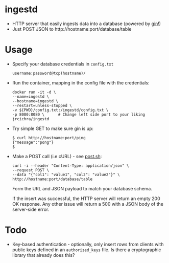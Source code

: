 # ingestd
+ HTTP server that easily ingests data into a database (powered by [gin](https://github.com/gin-gonic/gin)!)
+ Just POST JSON to http://hostname:port/database/table

# Usage
+ Specify your database credentials in `config.txt`
    ```
    username:password@tcp(hostname)/
    ```
+ Run the container, mapping in the config file with the credentials:

    ```
    docker run -it -d \
    --name=ingestd \
    --hostname=ingestd \
    --restart=unless-stopped \
    -v ${PWD}/config.txt:/ingestd/config.txt \
    -p 8080:8080 \      # Change left side port to your liking
    jrcichra/ingestd
    ```
+ Try simple GET to make sure gin is up:
    ```
    $ curl http://hostname:port/ping
    {"message":"pong"}
    $
    ```
+ Make a POST call (i.e cURL) - see [post.sh](post.sh):
    ```
    curl -i --header "Content-Type: application/json" \
    --request POST \
    --data "{"col1": "value1", "col2": "value2"}" \
    http://hostname:port/database/table
    ```
    Form the URL and JSON payload to match your database schema.

    If the insert was successful, the HTTP server will return an empty 200 OK response. Any other issue will return a 500 with a JSON body of the server-side error.
# Todo
+ Key-based authentication - optionally, only insert rows from clients with public keys defined in an `authorized_keys` file. Is there a cryptographic library that already does this?